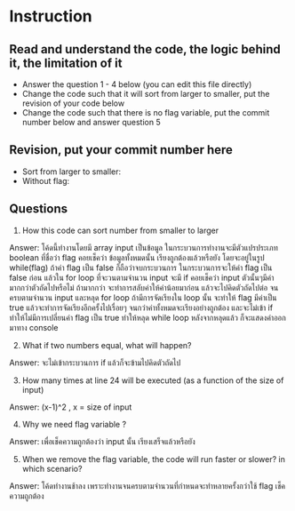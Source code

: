 ﻿# Instruction

## Read and understand the code, the logic behind it, the limitation of it
* Answer the question 1 - 4 below (you can edit this file directly)
* Change the code such that it will sort from larger to smaller, put the revision of your code below
* Change the code such that there is no flag variable, put the commit number below and answer question 5 


## Revision, put your commit number here
* Sort from larger to smaller:
* Without flag:

## Questions
1. How this code can sort number from smaller to larger
 
Answer: โค้ดนี้ทำงานโดยมี array input เป็นข้อมูล ในกระบวนการทำงานจะมีตัวแปรประเภท boolean ที่ชื่อว่า flag คอยเช็คว่า ข้อมูลทั้งหมดนั้น เรียงถูกต้องแล้วหรือยัง โดยจะอยู่ในรูป while(flag) ถ้าค่า flag เป็น false ก็ถือว่าจบกระบวนการ ในกระบวนการจะให้ค่า flag เป็น false ก่อน แล้วใน for loop ที่จะวนตามจำนวน input จะมี if คอยเช็คว่า input ตัวนั้นๆมีค่ามากกว่าตัวถัดไปหรือไม่ ถ้ามากกว่า จะทำการสลับค่าให้ค่าน้อยมาก่อน แล้วจะไปคิดตัวถัดไปต่อ จนครบตามจำนวน input และหลุด for loop ถ้ามีการจัดเรียงใน loop นั้น จะทำให้ flag มีค่าเป็น true แล้วจะทำการจัดเรียงอีกครั้งไปเรื่อยๆ จนกว่าค่าทั้งหมดจะเรียงอย่างถูกต้อง และจะไม่เข้า if ทำให้ไม่มีการเปลี่ยนค่า flag เป็น true ทำให้หลุด while loop หลังจากหลุดแล้ว ก็จะแสดงค่าออกมาทาง console

2. What if two numbers equal, what will happen? 

Answer: จะไม่เข้ากระบวนการ if แล้วก็จะข้ามไปคิดตัวถัดไป

3. How many times at line 24 will be executed (as a function of the size of input) 

Answer: (x-1)^2 , x = size of input

4. Why we need flag variable ? 

Answer: เพื่อเช็คความถูกต้องว่า input นั้น เรียงเสร็จแล้วหรือยัง

5. When we remove the flag variable, the code will run faster or slower? in which scenario? 

Answer: โค้ดทำงานช้าลง เพราะทำงานจนครบตามจำนวนที่กำหนดจะทำหลายครั้งกว่าใช้ flag เช็คความถูกต้อง